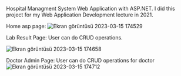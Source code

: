 Hospital Managment System Web Application with ASP.NET. I did this project for my Web Application Development lecture in 2021.

Home asp page: ![Ekran görüntüsü 2023-03-15 174529](https://user-images.githubusercontent.com/109238222/225349050-76857659-11f3-460d-918f-df2a9a1ba6f5.png)

Lab Result Page: User can do CRUD operations.

![Ekran görüntüsü 2023-03-15 174658](https://user-images.githubusercontent.com/109238222/225349437-8523758f-9f24-4023-8242-cd4c1541b91a.png)

Doctor Admin Page: User can do CRUD operations for doctor 
![Ekran görüntüsü 2023-03-15 174712](https://user-images.githubusercontent.com/109238222/225349763-75d29777-7ede-4623-8661-05ea022396c1.png)
